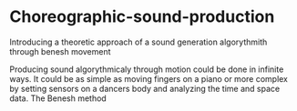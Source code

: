 # Choreographic-sound-production
Introducing a theoretic approach of a sound generation algorythmith through benesh movement

Producing sound algorythmicaly through motion could be done in infinite ways. It could be as simple as moving fingers on a piano or more complex by setting sensors on a dancers body and analyzing the time and space data. The Benesh method 
